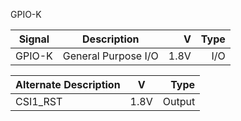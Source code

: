 GPIO-K

|Signal        |Description |V      |Type|
| ------------- |:--------------:| -----:|------:|
|GPIO-K     |General Purpose I/O | 1.8V |I/O |

|Alternate Description |V  	   |	Type|
| -------------------- |:-----:| ------:|
|CSI1_RST     		   |1.8V   | Output |